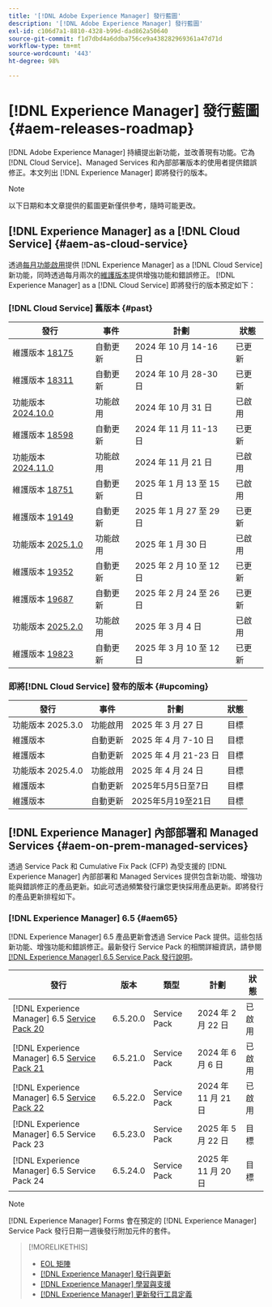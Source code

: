 ```yaml
---
title: '[!DNL Adobe Experience Manager] 發行藍圖'
description: '[!DNL Adobe Experience Manager] 發行藍圖'
exl-id: c106d7a1-8810-4328-b99d-dad862a50640
source-git-commit: f1d7dbd4a6ddba756ce9a438282969361a47d71d
workflow-type: tm+mt
source-wordcount: '443'
ht-degree: 98%

---
```



# [!DNL Experience Manager] 發行藍圖 {#aem-releases-roadmap}

[!DNL Adobe Experience Manager] 持續提出新功能，並改善現有功能。它為 [!DNL Cloud Service]、Managed Services 和內部部署版本的使用者提供錯誤修正。本文列出 [!DNL Experience Manager] 即將發行的版本。

>[!NOTE]
>
>以下日期和本文章提供的藍圖更新僅供參考，隨時可能更改。

## [!DNL Experience Manager] as a [!DNL Cloud Service] {#aem-as-cloud-service}

透過[每月功能啟用](https://experienceleague.adobe.com/zh-hant/docs/experience-manager-cloud-service/content/release-notes/release-notes/release-notes-current)提供 [!DNL Experience Manager] as a [!DNL Cloud Service] 新功能，同時透過每月兩次的[維護版本](https://experienceleague.adobe.com/zh-hant/docs/experience-manager-cloud-service/content/release-notes/maintenance/latest)提供增強功能和錯誤修正。
[!DNL Experience Manager] as a [!DNL Cloud Service] 即將發行的版本預定如下：

### [!DNL Cloud Service] 舊版本 {#past}

| 發行 | 事件 | 計劃 | 狀態 |
|---|---|---|---|
| 維護版本 [18175](https://experienceleague.adobe.com/zh-hant/docs/experience-manager-cloud-service/content/release-notes/maintenance/2024/2024-10-0#release-18175) | 自動更新 | 2024 年 10 月 14-16 日 | 已更新 |
| 維護版本 [18311](https://experienceleague.adobe.com/zh-hant/docs/experience-manager-cloud-service/content/release-notes/maintenance/2024/2024-10-0#18311) | 自動更新 | 2024 年 10 月 28-30 日 | 已更新 |
| 功能版本 [2024.10.0](https://experienceleague.adobe.com/zh-hant/docs/experience-manager-cloud-service/content/release-notes/release-notes/2024/release-notes-2024-10-0) | 功能啟用 | 2024 年 10 月 31 日 | 已啟用 |
| 維護版本 [18598](https://experienceleague.adobe.com/zh-hant/docs/experience-manager-cloud-service/content/release-notes/maintenance/2024/2024-11-0) | 自動更新 | 2024 年 11 月 11-13 日 | 已更新 |
| 功能版本 [2024.11.0](https://experienceleague.adobe.com/zh-hant/docs/experience-manager-cloud-service/content/release-notes/release-notes/2024/release-notes-2024-11-0) | 功能啟用 | 2024 年 11 月 21 日 | 已啟用 |
| 維護版本 [18751](https://experienceleague.adobe.com/zh-hant/docs/experience-manager-cloud-service/content/release-notes/maintenance/2025/2025-1-0#18751) | 自動更新 | 2025 年 1 月 13 至 15 日 | 已啟用 |
| 維護版本 [19149](https://experienceleague.adobe.com/zh-hant/docs/experience-manager-cloud-service/content/release-notes/maintenance/2025/2025-1-0#19149) | 自動更新 | 2025 年 1 月 27 至 29 日 | 已更新 |
| 功能版本 [2025.1.0](https://experienceleague.adobe.com/zh-hant/docs/experience-manager-cloud-service/content/release-notes/release-notes/2025/release-notes-2025-1-0) | 功能啟用 | 2025 年 1 月 30 日 | 已啟用 |
| 維護版本 [19352](https://experienceleague.adobe.com/zh-hant/docs/experience-manager-cloud-service/content/release-notes/maintenance/2025/2025-2-0#19352) | 自動更新 | 2025 年 2 月 10 至 12 日 | 已更新 |
| 維護版本 [19687](https://experienceleague.adobe.com/zh-hant/docs/experience-manager-cloud-service/content/release-notes/maintenance/2025/2025-2-0#19687) | 自動更新 | 2025 年 2 月 24 至 26 日 | 已更新 |
| 功能版本 [2025.2.0](https://experienceleague.adobe.com/zh-hant/docs/experience-manager-cloud-service/content/release-notes/release-notes/release-notes-current) | 功能啟用 | 2025 年 3 月 4 日 | 已啟用 |
| 維護版本 [19823](https://experienceleague.adobe.com/zh-hant/docs/experience-manager-cloud-service/content/release-notes/maintenance/latest) | 自動更新 | 2025 年 3 月 10 至 12 日 | 已更新 |

### 即將[!DNL Cloud Service] 發布的版本 {#upcoming}

| 發行 | 事件 | 計劃 | 狀態 |
|---|---|---|---|
| 功能版本 2025.3.0 | 功能啟用 | 2025 年 3 月 27 日 | 目標 |
| 維護版本 | 自動更新 | 2025 年 4 月 7-10 日 | 目標 |
| 維護版本 | 自動更新 | 2025 年 4 月 21-23 日 | 目標 |
| 功能版本 2025.4.0 | 功能啟用 | 2025 年 4 月 24 日 | 目標 |
| 維護版本 | 自動更新 | 2025年5月5日至7日 | 目標 |
| 維護版本 | 自動更新 | 2025年5月19至21日 | 目標 |

## [!DNL Experience Manager] 內部部署和 Managed Services {#aem-on-prem-managed-services}

透過 Service Pack 和 Cumulative Fix Pack (CFP) 為受支援的 [!DNL Experience Manager] 內部部署和 Managed Services 提供包含新功能、增強功能與錯誤修正的產品更新。如此可透過頻繁發行讓您更快採用產品更新。即將發行的產品更新排程如下。

### [!DNL Experience Manager] 6.5 {#aem65}

[!DNL Experience Manager] 6.5 產品更新會透過 Service Pack 提供。這些包括新功能、增強功能和錯誤修正。最新發行 Service Pack 的相關詳細資訊，請參閱 [[!DNL Experience Manager] 6.5 Service Pack 發行說明](https://experienceleague.adobe.com/zh-hant/docs/experience-manager-65/content/release-notes/release-notes)。

| 發行 | 版本 | 類型 | 計劃 | 狀態 |
|---|---|---|---|---|
| [!DNL Experience Manager] 6.5 [Service Pack 20](https://experienceleague.adobe.com/zh-hant/docs/experience-manager-65/content/release-notes/service-pack/6-5-20) | 6.5.20.0 | Service Pack | 2024 年 2 月 22 日 | 已啟用 |
| [!DNL Experience Manager] 6.5 [Service Pack 21](https://experienceleague.adobe.com/zh-hant/docs/experience-manager-65/content/release-notes/service-pack/6-5-21) | 6.5.21.0 | Service Pack | 2024 年 6 月 6 日 | 已啟用 |
| [!DNL Experience Manager] 6.5 [Service Pack 22](https://experienceleague.adobe.com/zh-hant/docs/experience-manager-65/content/release-notes/release-notes) | 6.5.22.0 | Service Pack | 2024 年 11 月 21 日 | 已啟用 |
| [!DNL Experience Manager] 6.5 Service Pack 23 | 6.5.23.0 | Service Pack | 2025 年 5 月 22 日 | 目標 |
| [!DNL Experience Manager] 6.5 Service Pack 24 | 6.5.24.0 | Service Pack | 2025 年 11 月 20 日 | 目標 |

>[!NOTE]
>
>[!DNL Experience Manager] Forms 會在預定的 [!DNL Experience Manager] Service Pack 發行日期一週後發行附加元件的套件。

>[!MORELIKETHIS]
>
>* [EOL 矩陣](https://helpx.adobe.com/tw/support/programs/eol-matrix.html)
>* [[!DNL Experience Manager] 發行與更新](https://experienceleague.adobe.com/zh-hant/docs/experience-manager-release-information/aem-release-updates/aem-releases-updates)
>* [[!DNL Experience Manager] 學習與支援](https://experienceleague.adobe.com/zh-hant/docs/experience-manager-cloud-service)
>* [[!DNL Experience Manager] 更新發行工具定義](/help/using/update-release-vehicle-definitions.md)

